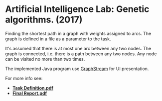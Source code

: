 # Artificial Intelligence Lab: Genetic algorithms. (2017)

Finding the shortest path in a graph with weights assigned to arcs. The graph is defined in a file as a parameter to the task.

It's assumed that there is at most one arc between any two nodes. The graph is connected, i.e. there is a path between any two nodes. Any node can be visited no more than two times.

The implemented Java program use [GraphStream](https://graphstream-project.org/) for UI presentation.

For more info see:

+ [**Task Definition.pdf**](https://github.com/misrraimsp/travellingSalesman/blob/master/Task%20Definition.pdf)
+ [**Final Report.pdf**](https://github.com/misrraimsp/travellingSalesman/blob/master/Final%20Report.pdf)
